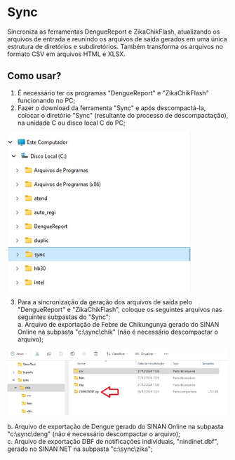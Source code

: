 # Sync
Sincroniza as ferramentas DengueReport e ZikaChikFlash, atualizando os arquivos de entrada e reunindo os arquivos de saida gerados em uma única estrutura de diretórios e subdiretórios.
Também transforma os arquivos no formato CSV em arquivos HTML e XLSX.

## Como usar?  
1. É necessário ter os programas "DengueReport" e "ZikaChikFlash" funcionando no PC;
2. Fazer o download da ferramenta "Sync" e após descompactá-la, colocar o diretório "Sync" (resultante do processo de descompactação), na unidade C ou disco local C do PC;

![x](/pic/sync1.jpg)

3. Para a sincronização da geração dos arquivos de saída pelo "DengueReport" e "ZikaChikFlash", coloque os seguintes arquivos nas seguintes subpastas do "Sync":  
a. Arquivo de exportação de Febre de Chikungunya gerado do SINAN Online na subpasta "c:\sync\chik" (não é necessário descompactar o arquivo);  

![x](/pic/sync2.jpg)  

b. Arquivo de exportação de Dengue gerado do SINAN Online na subpasta "c:\sync\deng" (não é necessário descompactar o arquivo);  
c. Arquivo de exportação DBF de notificações individuais, "nindinet.dbf", gerado no SINAN NET na subpasta "c:\sync\zika";  

